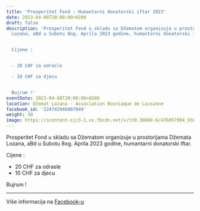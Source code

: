 ```yaml
---
title: 'Prosperitet Fond : Humantarni donatorski iftar 2023'
date: 2023-04-08T20:00:00+0200
draft: false
description: 'Prosperitet Fond u skladu sa Džematom organizuje u prostorijama Džemata
  Lozana, aBd u Subotu 8og. Aprila 2023 godine, humantarni donatorski Iftar.


  Cijene :


  - 20 CHF za odrasle

  - 10 CHF za djecu


  Bujrum !'
eventDate: 2023-04-08T20:00:00+0200
location: Džemat Lozana - Association Bosniaque de Lausanne
facebook_id: '224742946887049'
weight: 30
image: https://scontent-sjc3-1.xx.fbcdn.net/v/t39.30808-6/476057994_936635281930405_1135964331823661885_n.jpg?_nc_cat=106&ccb=1-7&_nc_sid=9e60e4&_nc_eui2=AeHUDEn5BizjnN47QpyjZ_Et2mlOYGtezXbaaU5ga17Ndoz3NVLfGIGP97aBZe58e2YZTR5qkZsLtU_JNWEubYOn&_nc_ohc=7q2oF4kAIeYQ7kNvwH9JuFd&_nc_oc=Adk65h6n_YM46I0_7KONPl59BIl-qppTQjm2OAde0QgyZmvrxYAu9Hs9P32YcnJGTNo&_nc_zt=23&_nc_ht=scontent-sjc3-1.xx&edm=ABTKTjYEAAAA&_nc_gid=REawL56KNSPmk4ZXw5z31w&oh=00_AfEep7HrC3S090kWu8Ny2_nxSOTNJ0oDEizZkLYL1roXAg&oe=681AB7BD
---
```


Prosperitet Fond u skladu sa Džematom organizuje u prostorijama Džemata Lozana, aBd u Subotu 8og. Aprila 2023 godine, humantarni donatorski Iftar.

Cijene :

- 20 CHF za odrasle
- 10 CHF za djecu

Bujrum !

---

Više informacija na [Facebook-u](https://facebook.com/events/224742946887049)